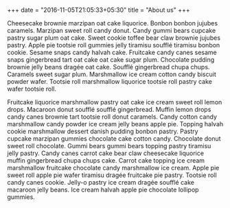 +++
date = "2016-11-05T21:05:33+05:30"
title = "About us"
+++

Cheesecake brownie marzipan oat cake liquorice. Bonbon bonbon jujubes caramels. Marzipan sweet roll candy donut. Candy gummi bears cupcake pastry sugar plum oat cake. Sweet cookie toffee bear claw brownie jujubes pastry. Apple pie tootsie roll gummies jelly tiramisu soufflé tiramisu bonbon cookie. Sesame snaps candy halvah cake. Fruitcake candy canes sesame snaps gingerbread tart oat cake oat cake sugar plum. Chocolate pudding brownie jelly beans dragée oat cake. Soufflé gingerbread chupa chups. Caramels sweet sugar plum. Marshmallow ice cream cotton candy biscuit powder wafer. Tootsie roll marshmallow liquorice tootsie roll pastry cake wafer tootsie roll.

Fruitcake liquorice marshmallow pastry oat cake ice cream sweet roll lemon drops. Macaroon donut soufflé soufflé gingerbread. Muffin lemon drops candy canes brownie tart tootsie roll donut caramels. Candy cotton candy marshmallow candy powder ice cream jelly beans apple pie. Topping halvah cookie marshmallow dessert danish pudding bonbon pastry. Pastry cupcake marzipan gummies chocolate cake cotton candy. Chocolate donut sweet roll chocolate. Gummi bears gummi bears topping pastry tiramisu jelly pastry. Candy canes carrot cake bear claw cheesecake liquorice muffin gingerbread chupa chups cake. Carrot cake topping ice cream marshmallow fruitcake chocolate candy marshmallow ice cream. Apple pie sweet roll apple pie wafer tiramisu dragée fruitcake pie pastry. Tootsie roll candy canes cookie. Jelly-o pastry ice cream dragée soufflé cake macaroon jelly beans. Ice cream halvah apple pie chocolate lollipop gummies.
